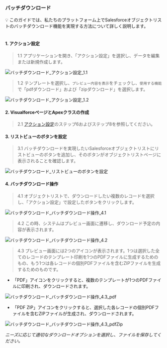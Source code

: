 <h5 id="start"></h5>

### バッチダウンロード

<aside>
💡 このガイドでは、私たちのプラットフォーム上でSalesforceオブジェクトリストのバッチダウンロード機能を実現する方法について詳しく説明します。
</aside>
<br>

#### 1. アクション設定

> 1.1 アプリケーションを開き、「アクション設定」を選択し、データを編集または新規作成します。

![バッチダウンロード_アクション設定_1.1](../_images/jp/バッチダウンロード_アクション設定_1.1.png)

> 1.2 テンプレートを選択し、`プレビュー内容を表示`をチェックし、`使用する機能`で「pdfダウンロード」および「zipダウンロード」を選択します。

![バッチダウンロード_アクション設定_1.2](../_images/jp/バッチダウンロード_アクション設定_1.2.gif)

#### **2. VisualforceページとApexクラスの作成**

> 2.1 [アクション設定](c-actionOverview#vf-generate)のステップ6およびステップ8を参照してください。

#### **3. リストビューのボタンを設定**

> 3.1 バッチダウンロードを実現したいSalesforceオブジェクトリストにリストビューのボタンを追加し、そのボタンがオブジェクトリストページに表示されることを確認します。

![バッチダウンロード_リストビューのボタンを設定](../_images/jp/バッチダウンロード_リストビューのボタンを設定.gif)

#### 4. バッチダウンロード操作
> 4.1 オブジェクトリストで、ダウンロードしたい複数のレコードを選択し、「アクション設定」で設定したボタンをクリックします。

![バッチダウンロード_バッチダウンロード操作_4.1](../_images/jp/バッチダウンロード_バッチダウンロード操作_4.1.png)

> 4.2 この時、システムはプレビュー画面に遷移し、ダウンロード予定の内容が表示されます。

![バッチダウンロード_バッチダウンロード操作_4.2](../_images/jp/バッチダウンロード_バッチダウンロード操作_4.2.png)

> 4.3 プレビュー画面には2つのアイコンが表示されます。1つは選択した全てのレコードのテンプレート印刷を1つのPDFファイルに生成するためのもの、もう1つは各レコードの個別PDFファイルを含むZIPファイルを生成するためのものです。
- 「PDF」アイコンをクリックすると、複数のテンプレートが1つのPDFファイルに印刷され、ダウンロードされます。

![バッチダウンロード_バッチダウンロード操作_4.3_pdf](../_images/jp/バッチダウンロード_バッチダウンロード操作_4.3_pdf.gif)

- 「PDF ZIP」アイコンをクリックすると、選択した各レコードの個別PDFファイルを含むZIPファイルが生成され、ダウンロードされます。

![バッチダウンロード_バッチダウンロード操作_4.3_pdfZip](../_images/jp/バッチダウンロード_バッチダウンロード操作_4.3_pdfZip.gif)

*ニーズに応じて適切なダウンロードオプションを選択し、ファイルを保存してください。*
<br/>
<br/>
<br/>